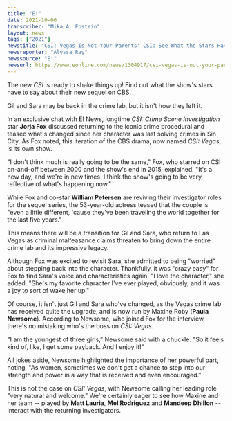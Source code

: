 ```yaml
---
title: "E!"
date: 2021-10-06
transcriber: "Mika A. Epstein"
layout: news
tags: ["2021"]
newstitle: "CSI: Vegas Is Not Your Parents' CSI: See What the Stars Have to Say About the Sequel Series"
newsreporter: "Alyssa Ray"
newssource: "E!"
newsurl: https://www.eonline.com/news/1304917/csi-vegas-is-not-your-parents-csi-see-what-the-stars-have-to-say-about-the-sequel-series
---
```


The new _CSI_ is ready to shake things up! Find out what the show's stars have to say about their new sequel on CBS.

Gil and Sara may be back in the crime lab, but it isn't how they left it.

In an exclusive chat with E! News, longtime _CSI: Crime Scene Investigation_ star **Jorja Fox** discussed returning to the iconic crime procedural and teased what's changed since her character was last solving crimes in Sin City. As Fox noted, this iteration of the CBS drama, now named _CSI: Vegas_, is its own show.

"I don't think much is really going to be the same," Fox, who starred on CSI on-and-off between 2000 and the show's end in 2015, explained. "It's a new day, and we're in new times. I think the show's going to be very reflective of what's happening now."

While Fox and co-star **William Petersen** are reviving their investigator roles for the sequel series, the 53-year-old actress teased that the couple is "even a little different, 'cause they've been traveling the world together for the last five years."

This means there will be a transition for Gil and Sara, who return to Las Vegas as criminal malfeasance claims threaten to bring down the entire crime lab and its impressive legacy.

Although Fox was excited to revisit Sara, she admitted to being "worried" about stepping back into the character. Thankfully, it was "crazy easy" for Fox to find Sara's voice and characteristics again. "I love the character," she added. "She's my favorite character I've ever played, obviously, and it was a joy to sort of wake her up."

Of course, it isn't just Gil and Sara who've changed, as the Vegas crime lab has received quite the upgrade, and is now run by Maxine Roby (**Paula Newsome**). According to Newsome, who joined Fox for the interview, there's no mistaking who's the boss on _CSI: Vegas_.

"I am the youngest of three girls," Newsome said with a chuckle. "So it feels kind of, like, I get some payback. And I enjoy it!"

All jokes aside, Newsome highlighted the importance of her powerful part, noting, "As women, sometimes we don't get a chance to step into our strength and power in a way that is received and even encouraged."

This is not the case on _CSI: Vegas_, with Newsome calling her leading role "very natural and welcome." We're certainly eager to see how Maxine and her team -- played by **Matt Lauria**, **Mel Rodriguez** and **Mandeep Dhillon** -- interact with the returning investigators.
